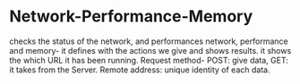 # Network-Performance-Memory 
checks the status of the network, and performances
network, performance and memory- it defines with the actions we give and shows results.
it shows the which URL it has been running.
Request method- POST: give data, GET: it takes from the Server.
Remote address: unique identity of each data.
